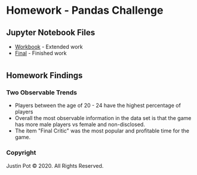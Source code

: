 # Homework - Pandas Challenge
## Jupyter Notebook Files

* [Workbook](https://github.com/jussstinpot/UCI-Homework-Justin-Pot/blob/master/04-Pandas-Challenge/HeroesOfPymoli/HeroesOfPymoli_Work.ipynb) - Extended work
* [Final](https://github.com/jussstinpot/UCI-Homework-Justin-Pot/blob/master/04-Pandas-Challenge/HeroesOfPymoli/heroes_of_pymoli_final.ipynb) - Finished work

#

## Homework Findings
### Two Observable Trends

* Players between the age of 20 - 24 have the highest percentage of players 
* Overall the most observable information in the data set is that the game has more male players vs female and non-disclosed.
* The item "Final Critic" was the most popular and profitable time for the game.


### Copyright
Justin Pot © 2020. All Rights Reserved.